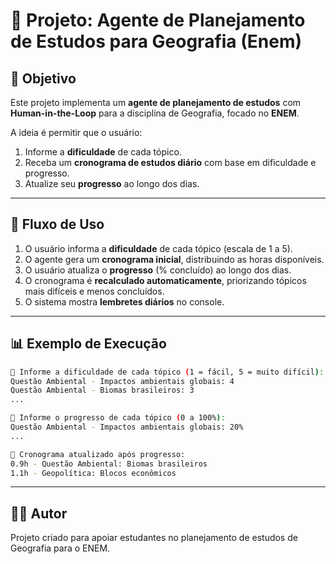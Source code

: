 
# 📘 Projeto: Agente de Planejamento de Estudos para Geografia (Enem)

## 🎯 Objetivo
Este projeto implementa um **agente de planejamento de estudos** com **Human-in-the-Loop** para a disciplina de Geografia, focado no **ENEM**.  

A ideia é permitir que o usuário:
1. Informe a **dificuldade** de cada tópico.
2. Receba um **cronograma de estudos diário** com base em dificuldade e progresso.
3. Atualize seu **progresso** ao longo dos dias.

---

## 📌 Fluxo de Uso

1. O usuário informa a **dificuldade** de cada tópico (escala de 1 a 5).  
2. O agente gera um **cronograma inicial**, distribuindo as horas disponíveis.  
3. O usuário atualiza o **progresso** (% concluído) ao longo dos dias.  
4. O cronograma é **recalculado automaticamente**, priorizando tópicos mais difíceis e menos concluídos.  
5. O sistema mostra **lembretes diários** no console.  

---

## 📊 Exemplo de Execução

```bash
📌 Informe a dificuldade de cada tópico (1 = fácil, 5 = muito difícil):
Questão Ambiental - Impactos ambientais globais: 4
Questão Ambiental - Biomas brasileiros: 3
...

📌 Informe o progresso de cada tópico (0 a 100%):
Questão Ambiental - Impactos ambientais globais: 20%
...

📅 Cronograma atualizado após progresso:
0.9h - Questão Ambiental: Biomas brasileiros
1.1h - Geopolítica: Blocos econômicos
```
---

## 👩‍💻 Autor
Projeto criado para apoiar estudantes no planejamento de estudos de Geografia para o ENEM.  
